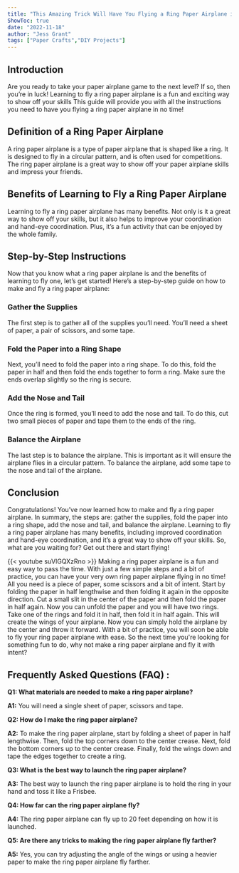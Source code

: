 ```yaml
---
title: "This Amazing Trick Will Have You Flying a Ring Paper Airplane in No Time!"
ShowToc: true 
date: "2022-11-18"
author: "Jess Grant" 
tags: ["Paper Crafts","DIY Projects"]
---
```

## Introduction

Are you ready to take your paper airplane game to the next level? If so, then you’re in luck! Learning to fly a ring paper airplane is a fun and exciting way to show off your skills This guide will provide you with all the instructions you need to have you flying a ring paper airplane in no time! 

## Definition of a Ring Paper Airplane

A ring paper airplane is a type of paper airplane that is shaped like a ring. It is designed to fly in a circular pattern, and is often used for competitions. The ring paper airplane is a great way to show off your paper airplane skills and impress your friends.

## Benefits of Learning to Fly a Ring Paper Airplane

Learning to fly a ring paper airplane has many benefits. Not only is it a great way to show off your skills, but it also helps to improve your coordination and hand-eye coordination. Plus, it’s a fun activity that can be enjoyed by the whole family. 

## Step-by-Step Instructions

Now that you know what a ring paper airplane is and the benefits of learning to fly one, let’s get started! Here’s a step-by-step guide on how to make and fly a ring paper airplane: 

### Gather the Supplies

The first step is to gather all of the supplies you’ll need. You’ll need a sheet of paper, a pair of scissors, and some tape. 

### Fold the Paper into a Ring Shape

Next, you’ll need to fold the paper into a ring shape. To do this, fold the paper in half and then fold the ends together to form a ring. Make sure the ends overlap slightly so the ring is secure. 

### Add the Nose and Tail

Once the ring is formed, you’ll need to add the nose and tail. To do this, cut two small pieces of paper and tape them to the ends of the ring. 

### Balance the Airplane

The last step is to balance the airplane. This is important as it will ensure the airplane flies in a circular pattern. To balance the airplane, add some tape to the nose and tail of the airplane. 

## Conclusion

Congratulations! You’ve now learned how to make and fly a ring paper airplane. In summary, the steps are: gather the supplies, fold the paper into a ring shape, add the nose and tail, and balance the airplane. Learning to fly a ring paper airplane has many benefits, including improved coordination and hand-eye coordination, and it’s a great way to show off your skills. So, what are you waiting for? Get out there and start flying!

{{< youtube suVlGQXzRno >}} 
Making a ring paper airplane is a fun and easy way to pass the time. With just a few simple steps and a bit of practice, you can have your very own ring paper airplane flying in no time! All you need is a piece of paper, some scissors and a bit of intent. Start by folding the paper in half lengthwise and then folding it again in the opposite direction. Cut a small slit in the center of the paper and then fold the paper in half again. Now you can unfold the paper and you will have two rings. Take one of the rings and fold it in half, then fold it in half again. This will create the wings of your airplane. Now you can simply hold the airplane by the center and throw it forward. With a bit of practice, you will soon be able to fly your ring paper airplane with ease. So the next time you're looking for something fun to do, why not make a ring paper airplane and fly it with intent?

## Frequently Asked Questions (FAQ) :
**Q1: What materials are needed to make a ring paper airplane?**

**A1:** You will need a single sheet of paper, scissors and tape. 

**Q2: How do I make the ring paper airplane?**

**A2:** To make the ring paper airplane, start by folding a sheet of paper in half lengthwise. Then, fold the top corners down to the center crease. Next, fold the bottom corners up to the center crease. Finally, fold the wings down and tape the edges together to create a ring.

**Q3: What is the best way to launch the ring paper airplane?**

**A3:** The best way to launch the ring paper airplane is to hold the ring in your hand and toss it like a Frisbee.

**Q4: How far can the ring paper airplane fly?**

**A4:** The ring paper airplane can fly up to 20 feet depending on how it is launched.

**Q5: Are there any tricks to making the ring paper airplane fly farther?**

**A5:** Yes, you can try adjusting the angle of the wings or using a heavier paper to make the ring paper airplane fly farther.



